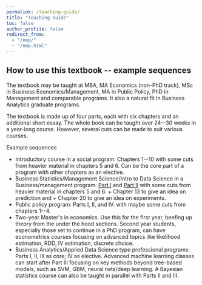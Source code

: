 ```yaml
---
permalink: /teaching-guide/
title: "Teaching Guide"
toc: false
author_profile: false
redirect_from:
  - "/nmp/"
  - "/nmp.html"
---
```




## How to use this textbook -- example sequences

The textbook may be taught at MBA, MA Economics (non-PhD track), MSc in Business Economics/Management, MA in Public Policy, PhD in Management and comparable programs. It also a natural fit in Business Analytics graduate programs.

The textbook is made up of four parts, each with six chapters and an additional short essay. The whole book can be taught over 24--30 weeks in a year-long course. However, several cuts can be made to suit various courses.

Example sequences
* Introductory course in a social program: Chapters 1--10 with some cuts from  heavier material in chapters 5 and 6. Can be the core part of a program with other chapters as an elective. 
* Business Statistics/Management Science/Intro to Data Science in a Business/management program: [Part I](/chapters/part-I/) and [Part II](/chapters/part-II/) with some cuts from heavier material in chapters 5 and 6. + Chapter 13 to give an idea on prediction and + Chapter 20 to give an idea on experiments. 
* Public policy program: Parts I, II, and IV. with maybe some cuts from chapters 1--4.
* Two-year Master's in economics. Use this for the first year, beefing up theory from the under the hood sections. Second year students, especially those set to continue in a PhD program, can have econometrics courses focusing on advanced topics like likelihood estimation, RDD, IV estimation, discrete choice. 
* Business Analytics/Applied Data Science type professional programs: Parts I, II, III as core; IV as elective. Advanced machine learning classes can start after Part III focusing on key methods beyond tree-based models, such as SVM, GBM, neural nets/deep learning. A Bayesian statistics course can also be taught in parallel with Parts II and III.
